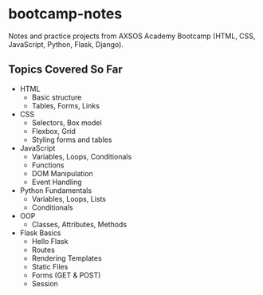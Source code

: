 # bootcamp-notes
Notes and practice projects from AXSOS Academy Bootcamp (HTML, CSS, JavaScript, Python, Flask, Django).

## Topics Covered So Far
- HTML
  - Basic structure
  - Tables, Forms, Links
- CSS
  - Selectors, Box model
  - Flexbox, Grid
  - Styling forms and tables
- JavaScript
  - Variables, Loops, Conditionals
  - Functions
  - DOM Manipulation
  - Event Handling
- Python Fundamentals
  - Variables, Loops, Lists
  - Conditionals
- OOP
  - Classes, Attributes, Methods
- Flask Basics
  - Hello Flask
  - Routes
  - Rendering Templates
  - Static Files
  - Forms (GET & POST)
  - Session

